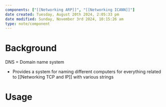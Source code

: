 ```yaml
---
components: ["[[Networking ARP]]", "[[Networking ICANN]]"]
date created: Tuesday, August 20th 2024, 2:05:33 pm
date modified: Sunday, November 3rd 2024, 10:15:26 am
type: note/component
---
```

# Background
DNS = Domain name system
- Provides a system for naming different computers for everything related to [[Networking TCP and IP]] with various strings

# Usage